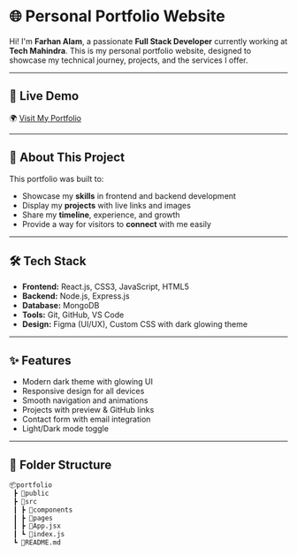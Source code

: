 # 🌐 Personal Portfolio Website

Hi! I'm **Farhan Alam**, a passionate **Full Stack Developer** currently working at **Tech Mahindra**. This is my personal portfolio website, designed to showcase my technical journey, projects, and the services I offer.

---

## 🚀 Live Demo
🌍 [Visit My Portfolio](https://your-portfolio-link.com)

---

## 📌 About This Project

This portfolio was built to:
- Showcase my **skills** in frontend and backend development
- Display my **projects** with live links and images
- Share my **timeline**, experience, and growth
- Provide a way for visitors to **connect** with me easily

---

## 🛠️ Tech Stack

- **Frontend:** React.js, CSS3, JavaScript, HTML5  
- **Backend:** Node.js, Express.js  
- **Database:** MongoDB  
- **Tools:** Git, GitHub, VS Code  
- **Design:** Figma (UI/UX), Custom CSS with dark glowing theme

---

## ✨ Features

- Modern dark theme with glowing UI
- Responsive design for all devices
- Smooth navigation and animations
- Projects with preview & GitHub links
- Contact form with email integration
- Light/Dark mode toggle

---

## 📂 Folder Structure

```bash
📦portfolio
 ┣ 📂public
 ┣ 📂src
 ┃ ┣ 📂components
 ┃ ┣ 📂pages
 ┃ ┣ 📜App.jsx
 ┃ ┗ 📜index.js
 ┗ 📜README.md

